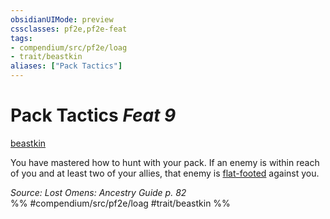 ```yaml
---
obsidianUIMode: preview
cssclasses: pf2e,pf2e-feat
tags:
- compendium/src/pf2e/loag
- trait/beastkin
aliases: ["Pack Tactics"]
---
```

# Pack Tactics  *Feat 9*  
[beastkin](rules/traits/beastkin-loag.md "Beastkin Ancestry & Heritage Trait")  


You have mastered how to hunt with your pack. If an enemy is within reach of you and at least two of your allies, that enemy is [flat-footed](rules/conditions.md#Flat-footed) against you.

*Source: Lost Omens: Ancestry Guide p. 82*  
%% #compendium/src/pf2e/loag #trait/beastkin %%